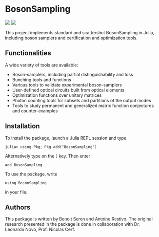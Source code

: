 # BosonSampling

[![](https://img.shields.io/badge/docs-stable-blue.svg)](https://benoitseron.github.io/BosonSampling.jl/stable)
[![](https://img.shields.io/badge/docs-dev-blue.svg)](https://benoitseron.github.io/BosonSampling.jl/dev)

This project implements standard and scattershot BosonSampling in Julia, including boson samplers and certification and optimization tools.

## Functionalities

A wide variety of tools are available:
* Boson-samplers, including partial distinguishability and loss
* Bunching tools and functions
* Various tools to validate experimental boson-samplers
* User-defined optical circuits built from optical elements
* Optimization functions over unitary matrices
* Photon counting tools for subsets and partitions of the output modes
* Tools to study permanent and generalized matrix function conjectures and counter-examples

## Installation

To install the package, launch a Julia REPL session and type

    julia> using Pkg; Pkg.add("BosonSampling")

Alternatively type on the `]` key. Then enter

    add BosonSampling

To use the package, write

    using BosonSampling

in your file.

## Authors

This package is written by Benoit Seron and Antoine Restivo. The original research presented in the package is done in collaboration with Dr. Leonardo Novo, Prof. Nicolas Cerf.
